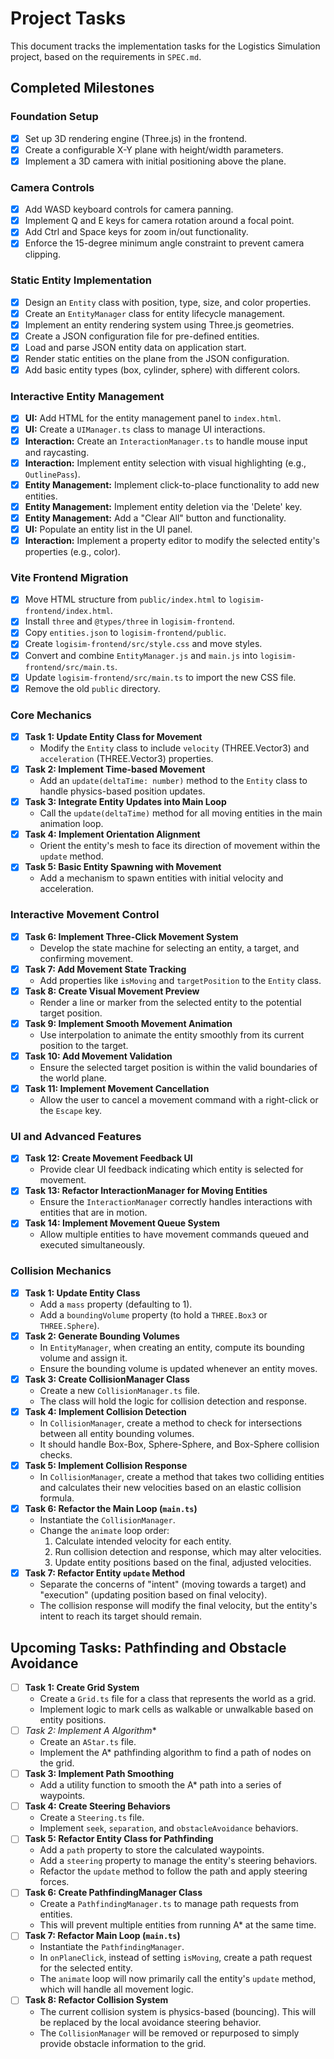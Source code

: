 # Project Tasks

This document tracks the implementation tasks for the Logistics Simulation project, based on the requirements in `SPEC.md`.

## Completed Milestones

### Foundation Setup
- [x] Set up 3D rendering engine (Three.js) in the frontend.
- [x] Create a configurable X-Y plane with height/width parameters.
- [x] Implement a 3D camera with initial positioning above the plane.

### Camera Controls
- [x] Add WASD keyboard controls for camera panning.
- [x] Implement Q and E keys for camera rotation around a focal point.
- [x] Add Ctrl and Space keys for zoom in/out functionality.
- [x] Enforce the 15-degree minimum angle constraint to prevent camera clipping.

### Static Entity Implementation
- [x] Design an `Entity` class with position, type, size, and color properties.
- [x] Create an `EntityManager` class for entity lifecycle management.
- [x] Implement an entity rendering system using Three.js geometries.
- [x] Create a JSON configuration file for pre-defined entities.
- [x] Load and parse JSON entity data on application start.
- [x] Render static entities on the plane from the JSON configuration.
- [x] Add basic entity types (box, cylinder, sphere) with different colors.

### Interactive Entity Management
- [x] **UI:** Add HTML for the entity management panel to `index.html`.
- [x] **UI:** Create a `UIManager.ts` class to manage UI interactions.
- [x] **Interaction:** Create an `InteractionManager.ts` to handle mouse input and raycasting.
- [x] **Interaction:** Implement entity selection with visual highlighting (e.g., `OutlinePass`).
- [x] **Entity Management:** Implement click-to-place functionality to add new entities.
- [x] **Entity Management:** Implement entity deletion via the 'Delete' key.
- [x] **Entity Management:** Add a "Clear All" button and functionality.
- [x] **UI:** Populate an entity list in the UI panel.
- [x] **Interaction:** Implement a property editor to modify the selected entity's properties (e.g., color).

### Vite Frontend Migration
- [x] Move HTML structure from `public/index.html` to `logisim-frontend/index.html`.
- [x] Install `three` and `@types/three` in `logisim-frontend`.
- [x] Copy `entities.json` to `logisim-frontend/public`.
- [x] Create `logisim-frontend/src/style.css` and move styles.
- [x] Convert and combine `EntityManager.js` and `main.js` into `logisim-frontend/src/main.ts`.
- [x] Update `logisim-frontend/src/main.ts` to import the new CSS file.
- [x] Remove the old `public` directory.

### Core Mechanics
- [x] **Task 1: Update Entity Class for Movement**
  - Modify the `Entity` class to include `velocity` (THREE.Vector3) and `acceleration` (THREE.Vector3) properties.
- [x] **Task 2: Implement Time-based Movement**
  - Add an `update(deltaTime: number)` method to the `Entity` class to handle physics-based position updates.
- [x] **Task 3: Integrate Entity Updates into Main Loop**
  - Call the `update(deltaTime)` method for all moving entities in the main animation loop.
- [x] **Task 4: Implement Orientation Alignment**
  - Orient the entity's mesh to face its direction of movement within the `update` method.
- [x] **Task 5: Basic Entity Spawning with Movement**
  - Add a mechanism to spawn entities with initial velocity and acceleration.

### Interactive Movement Control
- [x] **Task 6: Implement Three-Click Movement System**
  - Develop the state machine for selecting an entity, a target, and confirming movement.
- [x] **Task 7: Add Movement State Tracking**
  - Add properties like `isMoving` and `targetPosition` to the `Entity` class.
- [x] **Task 8: Create Visual Movement Preview**
  - Render a line or marker from the selected entity to the potential target position.
- [x] **Task 9: Implement Smooth Movement Animation**
  - Use interpolation to animate the entity smoothly from its current position to the target.
- [x] **Task 10: Add Movement Validation**
  - Ensure the selected target position is within the valid boundaries of the world plane.
- [x] **Task 11: Implement Movement Cancellation**
  - Allow the user to cancel a movement command with a right-click or the `Escape` key.

### UI and Advanced Features
- [x] **Task 12: Create Movement Feedback UI**
  - Provide clear UI feedback indicating which entity is selected for movement.
- [x] **Task 13: Refactor InteractionManager for Moving Entities**
  - Ensure the `InteractionManager` correctly handles interactions with entities that are in motion.
- [x] **Task 14: Implement Movement Queue System**
  - Allow multiple entities to have movement commands queued and executed simultaneously.

### Collision Mechanics

- [x] **Task 1: Update Entity Class**
  - Add a `mass` property (defaulting to 1).
  - Add a `boundingVolume` property (to hold a `THREE.Box3` or `THREE.Sphere`).
- [x] **Task 2: Generate Bounding Volumes**
  - In `EntityManager`, when creating an entity, compute its bounding volume and assign it.
  - Ensure the bounding volume is updated whenever an entity moves.
- [x] **Task 3: Create CollisionManager Class**
  - Create a new `CollisionManager.ts` file.
  - The class will hold the logic for collision detection and response.
- [x] **Task 4: Implement Collision Detection**
  - In `CollisionManager`, create a method to check for intersections between all entity bounding volumes.
  - It should handle Box-Box, Sphere-Sphere, and Box-Sphere collision checks.
- [x] **Task 5: Implement Collision Response**
  - In `CollisionManager`, create a method that takes two colliding entities and calculates their new velocities based on an elastic collision formula.
- [x] **Task 6: Refactor the Main Loop (`main.ts`)**
  - Instantiate the `CollisionManager`.
  - Change the `animate` loop order:
    1. Calculate intended velocity for each entity.
    2. Run collision detection and response, which may alter velocities.
    3. Update entity positions based on the final, adjusted velocities.
- [x] **Task 7: Refactor Entity `update` Method**
  - Separate the concerns of "intent" (moving towards a target) and "execution" (updating position based on final velocity).
  - The collision response will modify the final velocity, but the entity's intent to reach its target should remain. 

## Upcoming Tasks: Pathfinding and Obstacle Avoidance

- [ ] **Task 1: Create Grid System**
  - Create a `Grid.ts` file for a class that represents the world as a grid.
  - Implement logic to mark cells as walkable or unwalkable based on entity positions.
- [ ] **Task 2: Implement A* Algorithm**
  - Create an `AStar.ts` file.
  - Implement the A* pathfinding algorithm to find a path of nodes on the grid.
- [ ] **Task 3: Implement Path Smoothing**
  - Add a utility function to smooth the A* path into a series of waypoints.
- [ ] **Task 4: Create Steering Behaviors**
  - Create a `Steering.ts` file.
  - Implement `seek`, `separation`, and `obstacleAvoidance` behaviors.
- [ ] **Task 5: Refactor Entity Class for Pathfinding**
  - Add a `path` property to store the calculated waypoints.
  - Add a `steering` property to manage the entity's steering behaviors.
  - Refactor the `update` method to follow the path and apply steering forces.
- [ ] **Task 6: Create PathfindingManager Class**
  - Create a `PathfindingManager.ts` to manage path requests from entities.
  - This will prevent multiple entities from running A* at the same time.
- [ ] **Task 7: Refactor Main Loop (`main.ts`)**
  - Instantiate the `PathfindingManager`.
  - In `onPlaneClick`, instead of setting `isMoving`, create a path request for the selected entity.
  - The `animate` loop will now primarily call the entity's `update` method, which will handle all movement logic.
- [ ] **Task 8: Refactor Collision System**
  - The current collision system is physics-based (bouncing). This will be replaced by the local avoidance steering behavior.
  - The `CollisionManager` will be removed or repurposed to simply provide obstacle information to the grid. 